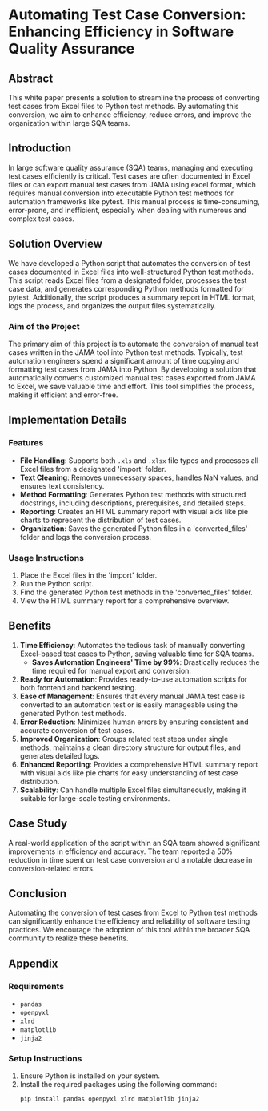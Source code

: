 # Automating Test Case Conversion: Enhancing Efficiency in Software Quality Assurance

## Abstract

This white paper presents a solution to streamline the process of converting test cases from Excel files to Python test methods. By automating this conversion, we aim to enhance efficiency, reduce errors, and improve the organization within large SQA teams.

## Introduction

In large software quality assurance (SQA) teams, managing and executing test cases efficiently is critical. Test cases are often documented in Excel files or can export manual test cases from JAMA using excel format, which requires manual conversion into executable Python test methods for automation frameworks like pytest. This manual process is time-consuming, error-prone, and inefficient, especially when dealing with numerous and complex test cases.

## Solution Overview

We have developed a Python script that automates the conversion of test cases documented in Excel files into well-structured Python test methods. This script reads Excel files from a designated folder, processes the test case data, and generates corresponding Python methods formatted for pytest. Additionally, the script produces a summary report in HTML format, logs the process, and organizes the output files systematically.

### Aim of the Project

The primary aim of this project is to automate the conversion of manual test cases written in the JAMA tool into Python test methods. Typically, test automation engineers spend a significant amount of time copying and formatting test cases from JAMA into Python. By developing a solution that automatically converts customized manual test cases exported from JAMA to Excel, we save valuable time and effort. This tool simplifies the process, making it efficient and error-free.

## Implementation Details

### Features

- **File Handling**: Supports both `.xls` and `.xlsx` file types and processes all Excel files from a designated 'import' folder.
- **Text Cleaning**: Removes unnecessary spaces, handles NaN values, and ensures text consistency.
- **Method Formatting**: Generates Python test methods with structured docstrings, including descriptions, prerequisites, and detailed steps.
- **Reporting**: Creates an HTML summary report with visual aids like pie charts to represent the distribution of test cases.
- **Organization**: Saves the generated Python files in a 'converted_files' folder and logs the conversion process.

### Usage Instructions

1. Place the Excel files in the 'import' folder.
2. Run the Python script.
3. Find the generated Python test methods in the 'converted_files' folder.
4. View the HTML summary report for a comprehensive overview.

## Benefits

1. **Time Efficiency**: Automates the tedious task of manually converting Excel-based test cases to Python, saving valuable time for SQA teams.
   - **Saves Automation Engineers' Time by 99%**: Drastically reduces the time required for manual export and conversion.
2. **Ready for Automation**: Provides ready-to-use automation scripts for both frontend and backend testing.
3. **Ease of Management**: Ensures that every manual JAMA test case is converted to an automation test or is easily manageable using the generated Python test methods.
4. **Error Reduction**: Minimizes human errors by ensuring consistent and accurate conversion of test cases.
5. **Improved Organization**: Groups related test steps under single methods, maintains a clean directory structure for output files, and generates detailed logs.
6. **Enhanced Reporting**: Provides a comprehensive HTML summary report with visual aids like pie charts for easy understanding of test case distribution.
7. **Scalability**: Can handle multiple Excel files simultaneously, making it suitable for large-scale testing environments.

## Case Study

A real-world application of the script within an SQA team showed significant improvements in efficiency and accuracy. The team reported a 50% reduction in time spent on test case conversion and a notable decrease in conversion-related errors.

## Conclusion

Automating the conversion of test cases from Excel to Python test methods can significantly enhance the efficiency and reliability of software testing practices. We encourage the adoption of this tool within the broader SQA community to realize these benefits.

## Appendix

### Requirements

- `pandas`
- `openpyxl`
- `xlrd`
- `matplotlib`
- `jinja2`

### Setup Instructions

1. Ensure Python is installed on your system.
2. Install the required packages using the following command:
   ```bash
   pip install pandas openpyxl xlrd matplotlib jinja2
